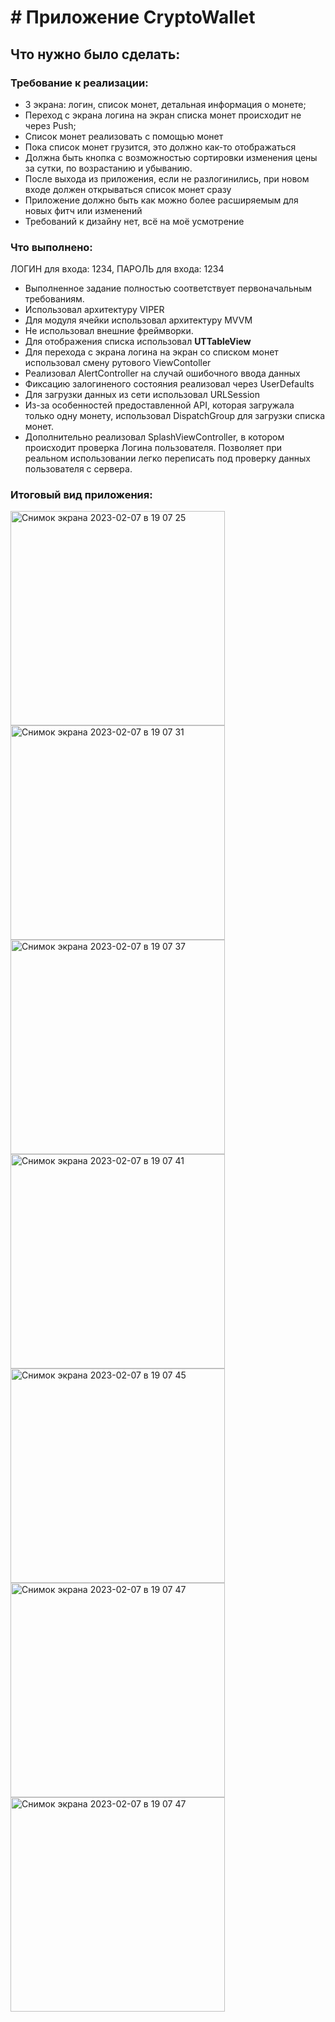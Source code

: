 # # Приложение CryptoWallet 

## Что нужно было сделать:
### Требование к реализации:
+ 3 экрана: логин, список монет, детальная информация о монете;
+ Переход с экрана логина на экран списка монет происходит не через Push;
+ Список монет реализовать с помощью монет
+ Пока список монет грузится, это должно как-то отображаться
+ Должна быть кнопка с возможностью сортировки изменения цены за сутки, по возрастанию и убыванию.
+ После выхода из приложения, если не разлогинились, при новом входе должен открываться список монет сразу
+ Приложение должно быть как можно более расширяемым для новых фитч или изменений 
+ Требований к дизайну нет, всё на моё усмотрение

### Что выполнено:
ЛОГИН для входа: 1234,
ПАРОЛЬ для входа: 1234
+ Выполненное задание полностью соответствует первоначальным требованиям.
+ Использовал архитектуру VIPER
+ Для модуля ячейки использовал архитектуру MVVM
+ Не использовал внешние фреймворки. 
+ Для отображения списка использовал **UTTableView**
+ Для перехода с экрана логина на экран со списком монет использовал смену рутового ViewContoller
+ Реализовал AlertController на случай ошибочного ввода данных
+ Фиксацию залогиненого состояния реализовал через UserDefaults
+ Для загрузки данных из сети использовал URLSession
+ Из-за особенностей предоставленной API, которая загружала только одну монету, использовал DispatchGroup для загрузки списка монет.
+ Дополнительно реализовал SplashViewController, в котором происходит проверка Логина пользователя. Позволяет при реальном использовании легко переписать под проверку данных пользователя с сервера.


### Итоговый вид приложения:

<img width="343" alt="Снимок экрана 2023-02-07 в 19 07 25" src="https://user-images.githubusercontent.com/34001634/217298934-aca85a19-94d9-469c-bc1b-86ceafeed070.png">
<img width="343" alt="Снимок экрана 2023-02-07 в 19 07 31" src="https://user-images.githubusercontent.com/34001634/217298961-1e5dfa0c-c099-4da9-b6a5-d057801d4718.png">
<img width="343" alt="Снимок экрана 2023-02-07 в 19 07 37" src="https://user-images.githubusercontent.com/34001634/217299006-b0f1d4f7-01a5-4f11-bf47-96c08fbb3c99.png">
<img width="343" alt="Снимок экрана 2023-02-07 в 19 07 41" src="https://user-images.githubusercontent.com/34001634/217299035-feec7c53-563c-445c-85ee-26468f363d38.png">
<img width="343" alt="Снимок экрана 2023-02-07 в 19 07 45" src="https://user-images.githubusercontent.com/34001634/217299070-3b0e9fae-a376-44e6-a8d8-4623fb3e329e.png">
<img width="343" alt="Снимок экрана 2023-02-07 в 19 07 47" src="https://user-images.githubusercontent.com/34001634/217299088-aaaaef78-a9c5-4ffe-a0e2-e4c0ec124776.png">

<img width="343" alt="Снимок экрана 2023-02-07 в 19 07 47" src="https://user-images.githubusercontent.com/34001634/217299088-aaaaef78-a9c5-4ffe-a0e2-e4c0ec124776.png">


